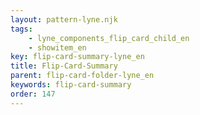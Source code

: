 ```yaml
---
layout: pattern-lyne.njk
tags: 
    - lyne_components_flip_card_child_en
    - showitem_en
key: flip-card-summary-lyne_en
title: Flip-Card-Summary
parent: flip-card-folder-lyne_en
keywords: flip-card-summary
order: 147
---
```

